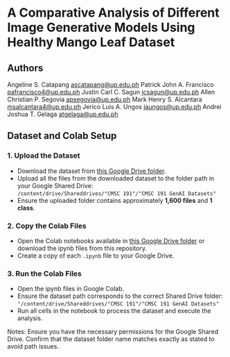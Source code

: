 # A Comparative Analysis of Different Image Generative Models Using Healthy Mango Leaf Dataset

## Authors
Angeline S. Catapang [ascatapang@up.edu.ph](mailto:ascatapang@up.edu.ph)
Patrick John A. Francisco [pafrancisco4@up.edu.ph](mailto:pafrancisco4@up.edu.ph)
Justin Carl C. Sagun [jcsagun@up.edu.ph](mailto:jcsagun@up.edu.ph)
Allen Christian P. Segovia [apsegovia@up.edu.ph](mailto:apsegovia@up.edu.ph)
Mark Henry S. Alcantara [msalcantara4@up.edu.ph](mailto:msalcantara4@up.edu.ph)
Jerico Luis A. Ungos [jaungos@up.edu.ph](mailto:jaungos@up.edu.ph)
Andrei Joshua T. Gelaga [atgelaga@up.edu.ph](mailto:atgelaga@up.edu.ph)

## Dataset and Colab Setup  

### 1. Upload the Dataset  
- Download the dataset from [this Google Drive folder](https://drive.google.com/drive/folders/1rImWvRnip90yi-SISY-NW6RVrtWPv1T0).  
- Upload all the files from the downloaded dataset to the folder path in your Google Shared Drive:  
  `/content/drive/Shareddrives/"CMSC 191"/"CMSC 191 GenAI Datasets"`  
- Ensure the uploaded folder contains approximately **1,600 files** and **1 class**.  

### 2. Copy the Colab Files  
- Open the Colab notebooks available in [this Google Drive folder](https://drive.google.com/drive/folders/1Oup5-MJPrSVTLgEIYCa99RRq-F3en8Ot) or download the ipynb files from this repository. 
- Create a copy of each `.ipynb` file to your Google Drive.  

### 3. Run the Colab Files
- Open the ipynb files in Google Colab.
- Ensure the dataset path corresponds to the correct Shared Drive folder: `"/content/drive/Shareddrives/"CMSC 191"/"CMSC 191 GenAI Datasets"`
- Run all cells in the notebook to process the dataset and execute the analysis.

Notes:
Ensure you have the necessary permissions for the Google Shared Drive.
Confirm that the dataset folder name matches exactly as stated to avoid path issues.





